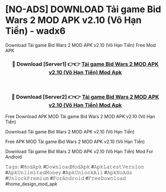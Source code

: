 # [NO-ADS] DOWNLOAD Tải game Bid Wars 2 MOD APK v2.10 (Vô Hạn Tiền) - wadx6
Download Tải game Bid Wars 2 MOD APK v2.10 (Vô Hạn Tiền) Free Mod APK

<div align="center">
<h3>🔴 Download [Server1] 👉👉 <a href="https://apk-comot.site?title=Tải_game_Bid_Wars_2_MOD_APK_v2.10_(Vô_Hạn_Tiền)">Tải game Bid Wars 2 MOD APK v2.10 (Vô Hạn Tiền) Mod Apk</a></h3><br>

<h3>🔴 Download [Server2] 👉👉 <a href="https://apk-comot.site?title=Tải_game_Bid_Wars_2_MOD_APK_v2.10_(Vô_Hạn_Tiền)">Tải game Bid Wars 2 MOD APK v2.10 (Vô Hạn Tiền) Mod Apk</a></h3>
</div>


Free Download APK MOD Tải game Bid Wars 2 MOD APK v2.10 (Vô Hạn Tiền)

Download Tải game Bid Wars 2 MOD APK v2.10 (Vô Hạn Tiền) 

Free APK MOD Tải game Bid Wars 2 MOD APK v2.10 (Vô Hạn Tiền) 

Download Tải game Bid Wars 2 MOD APK v2.10 (Vô Hạn Tiền) Mod For Android

𝚃𝚊𝚐𝚜: #𝙼𝚘𝚍𝙰𝚙𝚔 #𝙳𝚘𝚠𝚗𝚕𝚘𝚊𝚍𝙼𝚘𝚍𝙰𝚙𝚔 #𝙰𝚙𝚔𝙻𝚊𝚝𝚎𝚜𝚝𝚅𝚎𝚛𝚜𝚒𝚘𝚗 #𝙰𝚙𝚔𝚄𝚗𝚕𝚒𝚖𝚒𝚝𝚎𝚍𝙼𝚘𝚗𝚎𝚢 #𝙰𝚙𝚔𝚄𝚗𝚕𝚘𝚌𝚔𝙰𝚕𝚕 #𝙰𝚙𝚔𝙽𝚘𝙰𝚍𝚜 #𝚄𝚗𝚕𝚘𝚌𝚔𝙿𝚛𝚎𝚖𝚒𝚞𝚖 #𝙵𝚘𝚛𝙰𝚗𝚍𝚛𝚘𝚒𝚍 #𝙵𝚛𝚎𝚎𝙳𝚘𝚠𝚗𝚕𝚘𝚊𝚍 #home_design_mod_apk